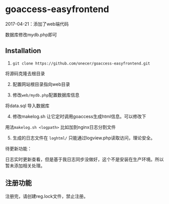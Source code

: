 # goaccess-easyfrontend

2017-04-21：添加了web端代码

数据库修改mydb.php即可


## Installation

1. `git clone https://github.com/onecer/goaccess-easyfrontend.git`

将源码克隆去根目录

2. 配置网站根目录指向web目录

3. 修改`web/mydb.php`配置数据库信息

将data.sql 导入数据库

4. 修改makelog.sh 让它定时调用goaccess生成html信息。可以修改下 

用法`makelog.sh <logpath>` 比如加到nginx日志分割文件

5. 生成的日志文件在 `loghtml/` 只能通过logview.php读取访问，理论安全。

待更新功能：

日志实时更新查看，但是基于我日志同步没做好，这个不是安装在生产环境。所以暂未添加相关处理。

## 注册功能

注册完，请创建reg.lock文件，禁止注册。